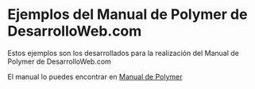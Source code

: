 # Ejemplos del Manual de Polymer de DesarrolloWeb.com

Estos ejemplos son los desarrollados para la realización del Manual de Polymer de DesarrolloWeb.com

El manual lo puedes encontrar en [Manual de Polymer](http://www.desarrolloweb.com/manuales/polymer.html "Manual detallado de la librería Polymer")
